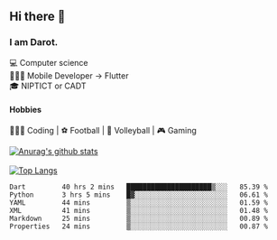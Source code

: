 ## Hi there 👋

### I am Darot.

💻 Computer science <br>
🧑🏻‍💻 Mobile Developer -> Flutter<br>
🎓 NIPTICT or CADT<br>

#### Hobbies 
🧑🏻‍💻 Coding  |  ⚽️ Football | 🏐 Volleyball | 🎮 Gaming<br>

<!-- [![Darot's GitHub stats](https://github-readme-stats.vercel.app/api?username=darot-chen)](https://github.com/darot-chen/github-readme-stats) -->
<!--
**darot-chen/darot-chen** is a ✨ _special_ ✨ repository because its `README.md` (this file) appears on your GitHub profile.

Here are some ideas to get you started:

- 🔭 I’m currently working on ...
- 🌱 I’m currently learning ...
- 👯 I’m looking to collaborate on ...
- 🤔 I’m looking for help with ...
- 💬 Ask me about ...
- 📫 How to reach me: ...
- 😄 Pronouns: ...
- ⚡ Fun fact: ...
-->

[![Anurag's github stats](https://github-readme-stats.vercel.app/api?username=darot-chen&count_private=true&theme=cobalt&show_icons=true)](https://github.com/darot-chen)
</br>
</br>
[![Top Langs](https://github-readme-stats.vercel.app/api/top-langs/?username=darot-chen&layout=compact&theme=cobalt)](https://github.com/darot-chen/)


<!--START_SECTION:waka-->

```text
Dart         40 hrs 2 mins   █████████████████████▒░░░   85.39 %
Python       3 hrs 5 mins    █▓░░░░░░░░░░░░░░░░░░░░░░░   06.61 %
YAML         44 mins         ▒░░░░░░░░░░░░░░░░░░░░░░░░   01.59 %
XML          41 mins         ▒░░░░░░░░░░░░░░░░░░░░░░░░   01.48 %
Markdown     25 mins         ▒░░░░░░░░░░░░░░░░░░░░░░░░   00.89 %
Properties   24 mins         ▒░░░░░░░░░░░░░░░░░░░░░░░░   00.87 %
```

<!--END_SECTION:waka-->
